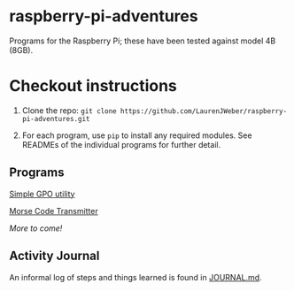 # raspberry-pi-adventures

Programs for the Raspberry Pi; these have been tested against model 4B (8GB).

# Checkout instructions

1. Clone the repo:
   `git clone https://github.com/LaurenJWeber/raspberry-pi-adventures.git`
   
2. For each program, use `pip` to install any required modules.  See READMEs of the individual programs for further detail.

## Programs

[Simple GPO utility](gpo-utility)

[Morse Code Transmitter](morse-code-transmitter)

*More to come!* 

## Activity Journal

An informal log of steps and things learned is found in [JOURNAL.md](JOURNAL.md).
